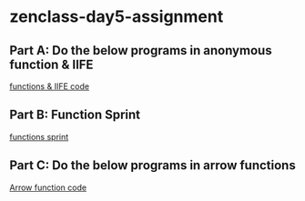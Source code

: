 # zenclass-day5-assignment

## Part A: Do the below programs in anonymous function & IIFE

[functions & IIFE code](functions-iife.md)

## Part B: Function Sprint

[functions sprint](function-sprint.md)

## Part C: Do the below programs in arrow functions

[Arrow function code](arrow-function.md)
